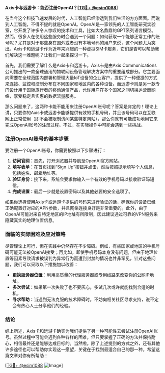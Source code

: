 **Axis卡与远游卡：能否注册OpenAI？[[TG💪+ @esim1088](https://t.me/s/esim1088)]**

在当今这个科技飞速发展的时代，人工智能已经渗透到我们生活的方方面面。而说到人工智能，不得不提的就是OpenAI。OpenAI是一家领先的人工智能研究实验室，它开发了许多令人惊叹的技术和工具，比如大名鼎鼎的GPT系列语言模型。然而，很多人在使用这些服务时会遇到一个问题：如何获取一个能够正常工作的账号呢？尤其是对于那些身在国外或者没有本地号码的用户来说，这个问题尤为突出。Axis卡和远游卡作为近年来兴起的一种虚拟SIM卡服务，它们是否可以帮助我们解决这一难题呢？让我们一起来探讨一下。

首先，我们需要了解什么是Axis卡和远游卡。Axis卡是由Axis Communications公司推出的一款全球通用的物联网设备管理解决方案中的重要组成部分。它主要面向需要在全球范围内部署和管理大量IoT设备的企业客户，提供了一种便捷的方式来连接、监控和控制分布在不同国家和地区内的各种设备。而远游卡则是另一款专门设计用于国际旅行者的移动通信产品，允许用户在多个国家之间切换运营商网络，享受稳定且实惠的数据流量服务。

那么问题来了，这两种卡能不能用来注册OpenAI账号呢？答案是肯定的！理论上讲，只要你的Axis卡或远游卡能够提供有效的手机号码，并且该号码可以在互联网上正常使用（即不会被限制访问某些特定网站），那么你就有可能成功地用它来完成OpenAI账号的注册过程。不过，在实际操作中可能会遇到一些挑战。

### 注册OpenAI账号的基本步骤

要注册一个OpenAI账号，你需要按照以下步骤进行：

1. **访问官网**：首先，打开浏览器并导航至OpenAI官方网站。
2. **填写表单**：在首页找到“Sign Up”按钮并点击，然后按照提示填写个人信息，包括姓名、邮箱地址等。
3. **验证身份**：接下来，系统会要求你输入一个有效的手机号码以接收验证码短信。
4. **完成设置**：最后一步就是设置密码以及其他必要的安全选项了。

如果你选择使用Axis卡或远游卡提供的号码来进行验证的话，确保你的设备已经正确配置好对应的APN参数，并且网络连接良好是非常重要的。此外，由于OpenAI可能对来自特定地区的IP地址有所限制，因此建议通过可靠的VPN服务来隐藏真实的地理位置信息。

### 面临的实际困难及应对策略

尽管理论上可行，但在实践中仍然存在不少障碍。例如，有些国家或地区的手机号码可能无法被OpenAI接受；再比如，即使手机号码本身没有问题，但由于地理位置等因素导致请求被误判为异常行为而遭到封禁的情况也并非罕见。针对这些问题，我们可以采取以下措施加以改善：

- **更换服务器位置**：利用高质量的代理服务器或专用线路来改变你的公网IP地址。
- **多次尝试**：如果第一次失败了也不要灰心，多试几次或许就能找到合适的时机。
- **寻求帮助**：当遇到无法克服的技术障碍时，不妨向相关社区寻求支持，说不定会有热心人士分享他们的经验。

### 结论

综上所述，Axis卡和远游卡确实为我们提供了另一种可能性去尝试注册OpenAI账号。虽然过程中可能会遇到各种各样的困难，但只要掌握了正确的方法并保持耐心，相信最终还是能够达成目标的。当然啦，除了上述提到的方式之外，还有其他许多途径也可以帮助你实现这一愿望，关键在于找到最适合自己的那一种。希望这篇文章对你有所帮助！

[[TG💪+ @esim1088](https://t.me/s/esim1088) ![Image](https://i.postimg.cc/4NQfJmqS/Snipaste-2025-05-13-00-14-12.png)]